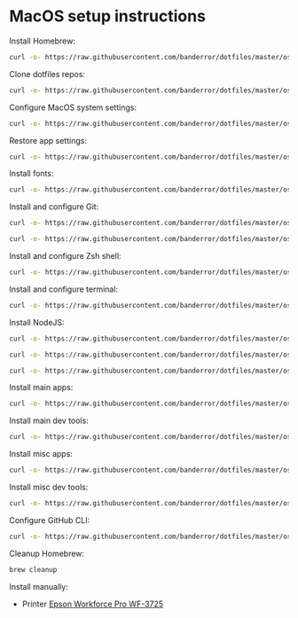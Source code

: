 # MacOS setup instructions

Install Homebrew:

```sh
curl -o- https://raw.githubusercontent.com/banderror/dotfiles/master/osx/scripts/install-brew.sh | bash
```

Clone dotfiles repos:

```sh
curl -o- https://raw.githubusercontent.com/banderror/dotfiles/master/osx/scripts/clone-dotfiles.sh | bash
```

Configure MacOS system settings:

```sh
curl -o- https://raw.githubusercontent.com/banderror/dotfiles/master/osx/scripts/configure-system-settings.sh | bash
```

Restore app settings:

```sh
curl -o- https://raw.githubusercontent.com/banderror/dotfiles/master/osx/scripts/restore-app-settings.sh | bash
```

Install fonts:

```sh
curl -o- https://raw.githubusercontent.com/banderror/dotfiles/master/osx/scripts/install-fonts.sh | bash
```

Install and configure Git:

```sh
curl -o- https://raw.githubusercontent.com/banderror/dotfiles/master/osx/scripts/install-git.sh | bash
```

```sh
curl -o- https://raw.githubusercontent.com/banderror/dotfiles/master/osx/scripts/configure-git.sh | bash
```

Install and configure Zsh shell:

```sh
curl -o- https://raw.githubusercontent.com/banderror/dotfiles/master/osx/scripts/install-shell.sh | bash
```

Install and configure terminal:

```sh
curl -o- https://raw.githubusercontent.com/banderror/dotfiles/master/osx/scripts/install-terminal.sh | bash
```

Install NodeJS:

```sh
curl -o- https://raw.githubusercontent.com/banderror/dotfiles/master/osx/scripts/install-node-nvm.sh | bash
```

```sh
curl -o- https://raw.githubusercontent.com/banderror/dotfiles/master/osx/scripts/install-node-nodejs.sh | bash
```

```sh
curl -o- https://raw.githubusercontent.com/banderror/dotfiles/master/osx/scripts/install-node-yarn.sh | bash
```

Install main apps:

```sh
curl -o- https://raw.githubusercontent.com/banderror/dotfiles/master/osx/scripts/install-main-apps.sh | bash
```

Install main dev tools:

```sh
curl -o- https://raw.githubusercontent.com/banderror/dotfiles/master/osx/scripts/install-main-devtools.sh | bash
```

Install misc apps:

```sh
curl -o- https://raw.githubusercontent.com/banderror/dotfiles/master/osx/scripts/install-misc-apps.sh | bash
```

Install misc dev tools:

```sh
curl -o- https://raw.githubusercontent.com/banderror/dotfiles/master/osx/scripts/install-misc-devtools.sh | bash
```

Configure GitHub CLI:

```sh
curl -o- https://raw.githubusercontent.com/banderror/dotfiles/master/osx/scripts/configure-github-cli.sh | bash
```

Cleanup Homebrew:

```sh
brew cleanup
```

Install manually:

- Printer [Epson Workforce Pro WF-3725](https://www.epson.eu/support?productID=21256&language=en&os=35#drivers)
